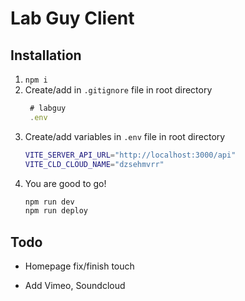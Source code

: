# Lab Guy Client

## Installation

1. `npm i`
2. Create/add in `.gitignore` file in root directory
   ```js
    # labguy
    .env
   ```
3. Create/add variables in `.env` file in root directory
   ```bash
   VITE_SERVER_API_URL="http://localhost:3000/api"
   VITE_CLD_CLOUD_NAME="dzsehmvrr"
   ```
4. You are good to go!
   ```js
   npm run dev
   npm run deploy
   ```

## Todo

- Homepage fix/finish touch
  
- Add Vimeo, Soundcloud

